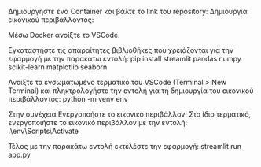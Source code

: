 Δημιουργήστε ένα Container και βάλτε το link του repository:
Δημιουργία εικονικού περιβάλλοντος:

Μέσω Docker ανοίξτε το VSCode.

Εγκαταστήστε τις απαραίτητες βιβλιοθήκες που χρειάζονται για την εφαρμογή με την παρακάτω εντολή: 
pip install streamlit pandas numpy scikit-learn matplotlib seaborn

Ανοίξτε το ενσωματωμένο τερματικό του VSCode (Terminal > New Terminal) και πληκτρολογήστε την εντολή για τη δημιουργία του εικονικού περιβάλλοντος:
python -m venv env

Στην συνέχεια Ενεργοποήστε το εικονικό περιβάλλον:
Στο ίδιο τερματικό, ενεργοποιήστε το εικονικό περιβάλλον με την εντολή:
.\env\Scripts\Activate

Τέλος με την παρακάτω εντολή εκτελέστε την εφαρμογή:
streamlit run app.py
